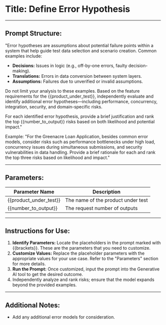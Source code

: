 # **Title:** Define Error Hypothesis

---

## **Prompt Structure:**

"Error hypotheses are assumptions about potential failure points within a system that help guide test data selection and scenario creation. Common examples include:

* **Decisions:** Issues in logic (e.g., off-by-one errors, faulty decision-making).
* **Translations:** Errors in data conversion between system layers.
* **Assumptions:** Failures due to unverified or invalid assumptions.

Do not limit your analysis to these examples. Based on the feature requirements for the {{product_under_test}}, independently evaluate and identify additional error hypotheses—including performance, concurrency, integration, security, and domain-specific risks.

For each identified error hypothesis, provide a brief justification and rank the top {{number_to_output}} risks based on both likelihood and potential impact."

Example:
"For the Greenacre Loan Application, besides common error models, consider risks such as performance bottlenecks under high load, concurrency issues during simultaneous submissions, and security vulnerabilities in data handling. Provide a brief rationale for each and rank the top three risks based on likelihood and impact."

---

## **Parameters:**

| **Parameter Name**     | **Description**                    |
|------------------------|------------------------------------|
| {{product_under_test}} | The name of the product under test |
| {{number_to_output}}   | The request number of outputs      |

---

## **Instructions for Use:**

1. **Identify Parameters:** Locate the placeholders in the prompt marked with {{brackets}}. These are the parameters that you need to customize.
2. **Customize Values:** Replace the placeholder parameters with the appropriate values for your use case. Refer to the "Parameters" section for more details.
3. **Run the Prompt:** Once customized, input the prompt into the Generative AI tool to get the desired outcome.
4. Independently analyze and rank risks; ensure that the model expands beyond the provided examples.

---

## **Additional Notes:**

* Add any additional error models for consideration.
